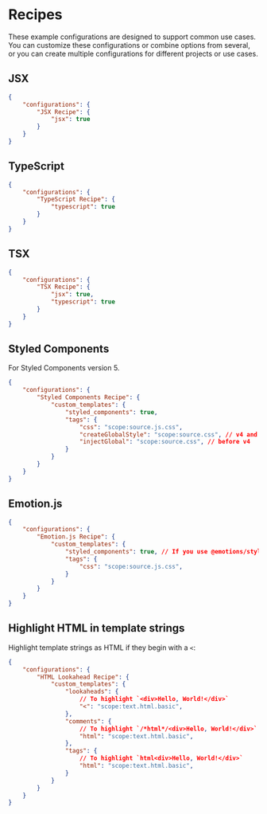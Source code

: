 # Recipes

These example configurations are designed to support common use cases. You can customize these configurations or combine options from several, or you can create multiple configurations for different projects or use cases.

## JSX

```json
{
    "configurations": {
        "JSX Recipe": {
            "jsx": true
        }
    }
}
```

## TypeScript

```json
{
    "configurations": {
        "TypeScript Recipe": {
            "typescript": true
        }
    }
}
```

## TSX

```json
{
    "configurations": {
        "TSX Recipe": {
            "jsx": true,
            "typescript": true
        }
    }
}
```

## Styled Components

For Styled Components version 5.

```json
{
    "configurations": {
        "Styled Components Recipe": {
            "custom_templates": {
                "styled_components": true,
                "tags": {
                    "css": "scope:source.js.css",
                    "createGlobalStyle": "scope:source.css", // v4 and above
                    "injectGlobal": "scope:source.css", // before v4
                }
            }
        }
    }
}
```

## Emotion.js

```json
{
    "configurations": {
        "Emotion.js Recipe": {
            "custom_templates": {
                "styled_components": true, // If you use @emotions/styled
                "tags": {
                    "css": "scope:source.js.css",
                }
            }
        }
    }
}
```

## Highlight HTML in template strings

Highlight template strings as HTML if they begin with a `<`:

```json
{
    "configurations": {
        "HTML Lookahead Recipe": {
            "custom_templates": {
                "lookaheads": {
                    // To highlight `<div>Hello, World!</div>`
                    "<": "scope:text.html.basic",
                },
                "comments": {
                    // To highlight `/*html*/<div>Hello, World!</div>`
                    "html": "scope:text.html.basic",
                },
                "tags": {
                    // To highlight `html<div>Hello, World!</div>`
                    "html": "scope:text.html.basic",
                }
            }
        }
    }
}
```
